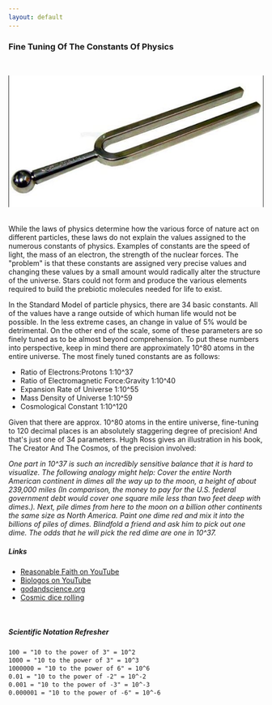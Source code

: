 ```yaml
---
layout: default
---
```


### Fine Tuning Of The Constants Of Physics
&nbsp;

![](/images/tuning_fork.jpg)
&nbsp;

While the laws of physics determine how the various force of nature act on different particles, these
laws do not explain the values assigned to the numerous constants of physics. Examples of constants are
the speed of light, the mass of an electron, the strength of the nuclear forces. The "problem" is that these
constants are assigned very precise values and changing these values by a small amount would radically alter
the structure of the universe. Stars could not form and produce the various elements required to build the
prebiotic molecules needed for life to exist.

In the Standard Model of particle physics, there are 34 basic constants. All of the values have a range outside of which
human life would not be possible. In the less extreme cases, an change in value of 5% would be detrimental. On the other
end of the scale, some of these parameters are so finely tuned as to be almost beyond comprehension. To put these numbers into
perspective, keep in mind there are approximately 10^80 atoms in the entire universe. The most finely tuned constants are as
follows:

- Ratio of Electrons:Protons               1:10^37
- Ratio of Electromagnetic Force:Gravity   1:10^40
- Expansion Rate of Universe               1:10^55
- Mass Density of Universe                 1:10^59
- Cosmological Constant                    1:10^120

Given that there are approx. 10^80 atoms in the entire universe, fine-tuning to 120 decimal places is an absolutely staggering degree of precision!
And that's just one of 34 parameters. Hugh Ross gives an illustration in his book, The Creator And The Cosmos, of the precision involved:

<i>
One part in 10^37 is such an incredibly sensitive balance that it is hard to visualize. The following analogy might help: Cover the entire 
North American continent in dimes all the way up to the moon, a height of about 239,000 miles (In comparison, the money to pay for the U.S. 
federal government debt would cover one square mile less than two feet deep with dimes.). Next, pile dimes from here to the moon on a billion 
other continents the same size as North America. Paint one dime red and mix it into the billions of piles of dimes. Blindfold a friend and 
ask him to pick out one dime. The odds that he will pick the red dime are one in 10^37.
</i>

##### Links

- [Reasonable Faith on YouTube](https://www.youtube.com/watch?v=UpIiIaC4kRA)   
- [Biologos on YouTube](https://biologos.org/common-questions/gods-relationship-to-creation/fine-tuning)  
- [godandscience.org](http://www.godandscience.org/apologetics/designun.html)  
- [Cosmic dice rolling](https://www.youtube.com/watch?v=yy6kaDaeDT8)
   
&nbsp;

##### Scientific Notation Refresher

```
100 = "10 to the power of 3" = 10^2   
1000 = "10 to the power of 3" = 10^3
1000000 = "10 to the power of 6" = 10^6
0.01 = "10 to the power of -2" = 10^-2
0.001 = "10 to the power of -3" = 10^-3
0.000001 = "10 to the power of -6" = 10^-6
```

